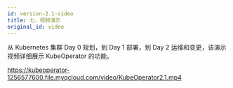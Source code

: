 ```yaml
---
id: version-2.1-video
title: 七、视频演示
original_id: video
---
```


从 Kubernetes 集群 Day 0 规划，到 Day 1 部署，到 Day 2 运维和变更，该演示视频详细展示 KubeOperator 的功能。

https://kubeoperator-1256577600.file.myqcloud.com/video/KubeOperator2.1.mp4
